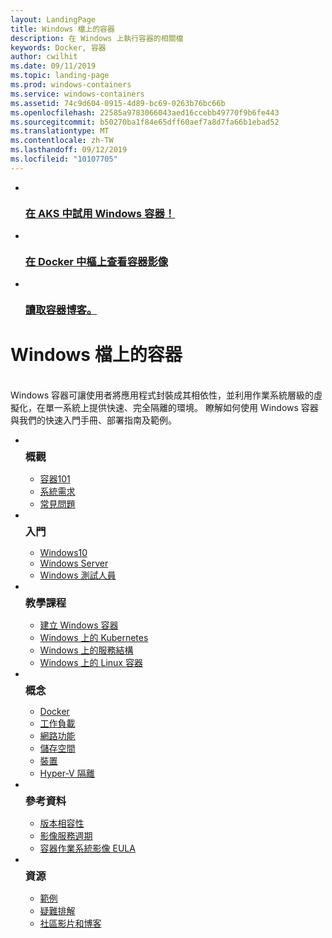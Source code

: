 ```yaml
---
layout: LandingPage
title: Windows 檔上的容器
description: 在 Windows 上執行容器的相關檔
keywords: Docker, 容器
author: cwilhit
ms.date: 09/11/2019
ms.topic: landing-page
ms.prod: windows-containers
ms.service: windows-containers
ms.assetid: 74c9d604-0915-4d89-bc69-0263b76bc66b
ms.openlocfilehash: 22585a9783066043aed16ccebb49770f9b6fe443
ms.sourcegitcommit: b50270ba1f84e65dff60aef7a8d7fa66b1ebad52
ms.translationtype: MT
ms.contentlocale: zh-TW
ms.lasthandoff: 09/12/2019
ms.locfileid: "10107705"
---
```

<div id="main" class="v2">
    <ul class="cardsY panelContent featuredContent">
        <li>
            <a href="https://docs.microsoft.com/en-us/azure/aks/windows-container-cli" data-linktype="external">
                <div class="cardSize">
                    <div class="cardPadding">
                        <div class="card">
                            <div class="cardImageOuter">
                                <div class="cardImage">
                                    <img src="media/logo_kubernetes.svg" alt="" data-linktype="relative-path">
                                </div>
                            </div>
                            <div class="cardText">
                                <h3>在 AKS 中試用 Windows 容器！</h3>
                            </div>
                        </div>
                    </div>
                </div>
            </a>
        </li>
        <li>
            <a href="https://hub.docker.com/_/microsoft-windows-base-os-images" data-linktype="external">
                <div class="cardSize">
                    <div class="cardPadding">
                        <div class="card">
                            <div class="cardImageOuter">
                                <div class="cardImage">
                                    <img src="media/logo_docker.svg" alt="" data-linktype="relative-path">
                                </div>
                            </div>
                            <div class="cardText">
                                <h3>在 Docker 中樞上查看容器影像</h3>
                            </div>
                        </div>
                    </div>
                </div>
            </a>
        </li>
        <li>
            <a href="https://techcommunity.microsoft.com/t5/Containers/bg-p/Containers" data-linktype="external">
                <div class="cardSize">
                    <div class="cardPadding">
                        <div class="card">
                            <div class="cardImageOuter">
                                <div class="cardImage">
                                    <img src="media/i_blog.svg" alt="" data-linktype="relative-path">
                                </div>
                            </div>
                            <div class="cardText">
                                <h3>讀取容器博客。</h3>
                            </div>
                        </div>
                    </div>
                </div>
            </a>
        </li>
    </ul>
    <h1>Windows 檔上的容器</h1>
    <br/>
    <div class="abstract">Windows 容器可讓使用者將應用程式封裝成其相依性，並利用作業系統層級的虛擬化，在單一系統上提供快速、完全隔離的環境。 瞭解如何使用 Windows 容器與我們的快速入門手冊、部署指南及範例。</div>
    <ul class="cardsW panelContent featuredContent">
        <li>
            <div class="cardSize">
                <div class="cardPadding">
                    <div class="card">
                        <div class="cardImageOuter">
                            <div class="cardImage bgdAccent1">
                                <img src="media/virtualization-containers-about.svg" alt="" data-linktype="relative-path">
                            </div>
                        </div>
                        <div class="cardText">
                            <h3 style="margin: 8px 0 2px 0;">概觀</h3>
                            <ul>
                                <li><a href="/en-us/virtualization/windowscontainers/about/index" data-linktype="absolute-path">容器101</a></li>
                                <li><a href="/en-us/virtualization/windowscontainers/deploy-containers/system-requirements" data-linktype="absolute-path">系統需求</a></li>
                                <li><a href="/en-us/virtualization/windowscontainers/about/faq" data-linktype="absolute-path">常見問題</a></li>
                            </ul>
                        </div>
                    </div>
                </div>
            </div>
        </li>
        <li>
            <div class="cardSize">
                <div class="cardPadding">
                    <div class="card">
                        <div class="cardImageOuter">
                            <div class="cardImage bgdAccent1">
                                <img src="media/virtualization-containers-quick-start.svg" alt="" data-linktype="relative-path">
                            </div>
                        </div>
                        <div class="cardText">
                            <h3 style="margin: 8px 0 2px 0;">入門</h3>
                            <ul>
                                <li><a href="/en-us/virtualization/windowscontainers/quick-start/quick-start-windows-10" data-linktype="external">Windows10</a></li>
                                <li><a href="/en-us/virtualization/windowscontainers/quick-start/quick-start-windows-server" data-linktype="external">Windows Server</a></li>
                                <li><a href="/en-us/virtualization/windowscontainers/quick-start/using-insider-container-images" data-linktype="external">Windows 測試人員</a></li>
                            </ul>
                        </div>
                    </div>
                </div>
            </div>
        </li>
        <li>
            <div class="cardSize">
                <div class="cardPadding">
                    <div class="card">
                        <div class="cardImageOuter">
                            <div class="cardImage bgdAccent1">
                                <img src="media/container-tutorials.svg" alt="" data-linktype="relative-path">
                            </div>
                        </div>
                        <div class="cardText">
                            <h3 style="margin: 8px 0 2px 0;">教學課程</h3>
                            <ul>
                                <li><a href="/en-us/virtualization/windowscontainers/manage-docker/manage-windows-dockerfile" data-linktype="external">建立 Windows 容器</a></li>
                                <li><a href="/en-us/virtualization/windowscontainers/kubernetes/getting-started-kubernetes-windows" data-linktype="external">Windows 上的 Kubernetes</a></li>
                                <li><a href="/en-us/azure/service-fabric/service-fabric-quickstart-containers" data-linktype="external">Windows 上的服務結構</a></li>
                                <li><a href="/en-us/virtualization/windowscontainers/deploy-containers/linux-containers" data-linktype="external">Windows 上的 Linux 容器</a></li>
                            </ul>
                        </div>
                    </div>
                </div>
            </div>
        </li>
        <li>
            <div class="cardSize">
                <div class="cardPadding">
                    <div class="card">
                        <div class="cardImageOuter">
                            <div class="cardImage bgdAccent1">
                                <img src="media/virtualization-containers-management-tools.svg" alt="" data-linktype="relative-path">
                            </div>
                        </div>
                        <div class="cardText">
                            <h3 style="margin: 8px 0 2px 0;">概念</h3>
                            <ul>
                                <li><a href="/en-us/virtualization/windowscontainers/manage-docker/configure-docker-daemon" data-linktype="external">Docker</a></li>
                                <li><a href="/en-us/virtualization/windowscontainers/manage-containers/manage-serviceaccounts" data-linktype="external">工作負載</a></li>
                                <li><a href="/en-us/virtualization/windowscontainers/container-networking/architecture" data-linktype="external">網路功能</a></li>
                                <li><a href="/en-us/virtualization/windowscontainers/manage-containers/container-storage" data-linktype="external">儲存空間</a></li>
                                <li><a href="/en-us/virtualization/windowscontainers/deploy-containers/hardware-devices-in-containers" data-linktype="external">裝置</a></li>
                                <li><a href="/en-us/virtualization/windowscontainers/manage-containers/hyperv-container" data-linktype="external">Hyper-V 隔離</a></li>
                            </ul>
                        </div>
                    </div>
                </div>
            </div>
        </li>
        <li>
            <div class="cardSize">
                <div class="cardPadding">
                    <div class="card">
                        <div class="cardImageOuter">
                            <div class="cardImage bgdAccent1">
                                <img src="media/container-reference.svg" alt="" data-linktype="relative-path">
                            </div>
                        </div>
                        <div class="cardText">
                            <h3 style="margin: 8px 0 2px 0;">參考資料</h3>
                            <ul>
                                <li><a href="/en-us/virtualization/windowscontainers/deploy-containers/version-compatibility" data-linktype="external">版本相容性</a></li>
                                <li><a href="/en-us/virtualization/windowscontainers/deploy-containers/base-image-lifecycle" data-linktype="external">影像服務週期</a></li>
                                <li><a href="/en-us/virtualization/windowscontainers/images-eula" data-linktype="external">容器作業系統影像 EULA</a></li>
                            </ul>
                        </div>
                    </div>
                </div>
            </div>
        </li>
        <li>
            <div class="cardSize">
                <div class="cardPadding">
                    <div class="card">
                        <div class="cardImageOuter">
                            <div class="cardImage bgdAccent1">
                                <img src="media/virtualization-containers-community.svg" alt="" data-linktype="relative-path">
                            </div>
                        </div>
                        <div class="cardText">
                            <h3 style="margin: 8px 0 2px 0;">資源</h3>
                            <ul>
                                <li><a href="/en-us/virtualization/windowscontainers/samples" data-linktype="external">範例</a></li>
                                <li><a href="/en-us/virtualization/windowscontainers/troubleshooting" data-linktype="external">疑難排解</a></li>
                                <li><a href="/en-us/virtualization/windowscontainers/communitylinks" data-linktype="external">社區影片和博客</a></li>
                            </ul>
                        </div>
                    </div>
                </div>
            </div>
        </li>
    </ul>
</div>